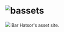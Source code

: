 # ![bassets](https://bassets.github.io/bassets-logo.svg)
<img src="https://bassets.github.io/bh-logo.png"> Bar Hatsor's asset site.
